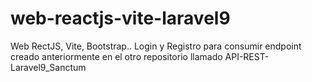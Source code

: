 # web-reactjs-vite-laravel9
 Web RectJS, Vite, Bootstrap.. Login y Registro para consumir endpoint creado anteriormente en el otro repositorio llamado  API-REST-Laravel9_Sanctum

